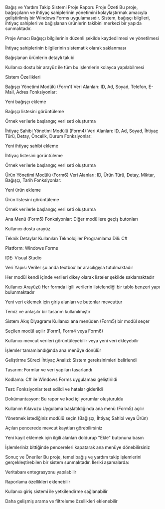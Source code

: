Bağış ve Yardım Takip Sistemi Proje Raporu Proje Özeti Bu proje, bağışçıların ve ihtiyaç sahiplerinin yönetimini kolaylaştırmak amacıyla geliştirilmiş bir Windows Forms uygulamasıdır. Sistem, bağışçı bilgileri, ihtiyaç sahipleri ve bağışlanan ürünlerin takibini merkezi bir yapıda sunmaktadır.

Proje Amacı Bağışçı bilgilerinin düzenli şekilde kaydedilmesi ve yönetilmesi

İhtiyaç sahiplerinin bilgilerinin sistematik olarak saklanması

Bağışlanan ürünlerin detaylı takibi

Kullanıcı dostu bir arayüz ile tüm bu işlemlerin kolayca yapılabilmesi

Sistem Özellikleri

Bağışçı Yönetimi Modülü (Form1) Veri Alanları: ID, Ad, Soyad, Telefon, E-Mail, Adres
Fonksiyonlar:

Yeni bağışçı ekleme

Bağışçı listesini görüntüleme

Örnek verilerle başlangıç veri seti oluşturma

İhtiyaç Sahibi Yönetimi Modülü (Form4) Veri Alanları: ID, Ad, Soyad, İhtiyaç Türü, Detay, Öncelik, Durum
Fonksiyonlar:

Yeni ihtiyaç sahibi ekleme

İhtiyaç listesini görüntüleme

Örnek verilerle başlangıç veri seti oluşturma

Ürün Yönetimi Modülü (Form6) Veri Alanları: ID, Ürün Türü, Detay, Miktar, Bağışçı, Tarih
Fonksiyonlar:

Yeni ürün ekleme

Ürün listesini görüntüleme

Örnek verilerle başlangıç veri seti oluşturma

Ana Menü (Form5) Fonksiyonlar:
Diğer modüllere geçiş butonları

Kullanıcı dostu arayüz

Teknik Detaylar Kullanılan Teknolojiler Programlama Dili: C#

Platform: Windows Forms

IDE: Visual Studio

Veri Yapısı Veriler şu anda textbox'lar aracılığıyla tutulmaktadır

Her modül kendi içinde verileri dikey olarak listeler şekilde saklamaktadır

Kullanıcı Arayüzü Her formda ilgili verilerin listelendiği bir tablo benzeri yapı bulunmaktadır

Yeni veri eklemek için giriş alanları ve butonlar mevcuttur

Temiz ve anlaşılır bir tasarım kullanılmıştır

Sistem Akış Diyagramı Kullanıcı ana menüden (Form5) bir modül seçer

Seçilen modül açılır (Form1, Form4 veya Form6)

Kullanıcı mevcut verileri görüntüleyebilir veya yeni veri ekleyebilir

İşlemler tamamlandığında ana menüye dönülür

Geliştirme Süreci İhtiyaç Analizi: Sistem gereksinimleri belirlendi

Tasarım: Formlar ve veri yapıları tasarlandı

Kodlama: C# ile Windows Forms uygulaması geliştirildi

Test: Fonksiyonlar test edildi ve hatalar giderildi

Dokümantasyon: Bu rapor ve kod içi yorumlar oluşturuldu

Kullanım Kılavuzu Uygulama başlatıldığında ana menü (Form5) açılır

Yönetmek istediğiniz modülü seçin (Bağışçı, İhtiyaç Sahibi veya Ürün)

Açılan pencerede mevcut kayıtları görebilirsiniz

Yeni kayıt eklemek için ilgili alanları doldurup "Ekle" butonuna basın

İşlemleriniz bittiğinde pencereleri kapatarak ana menüye dönebilirsiniz

Sonuç ve Öneriler Bu proje, temel bağış ve yardım takip işlemlerini gerçekleştirebilen bir sistem sunmaktadır. İleriki aşamalarda:

Veritabanı entegrasyonu yapılabilir

Raporlama özellikleri eklenebilir

Kullanıcı giriş sistemi ile yetkilendirme sağlanabilir

Daha gelişmiş arama ve filtreleme özellikleri eklenebilir
